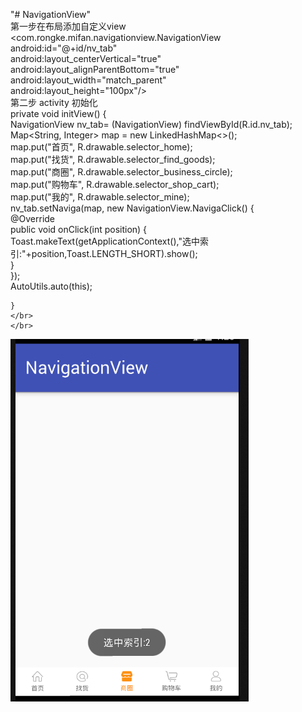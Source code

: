 "# NavigationView"     </br>
第一步在布局添加自定义view    </br>
  <com.rongke.mifan.navigationview.NavigationView  </br>
      android:id="@+id/nv_tab"  </br>
      android:layout_centerVertical="true" </br>
      android:layout_alignParentBottom="true" </br>
      android:layout_width="match_parent" </br>
      android:layout_height="100px"/> </br>
第二步 activity 初始化 </br>
 private void initView() { </br>
        NavigationView nv_tab= (NavigationView) findViewById(R.id.nv_tab); </br>
        Map<String, Integer> map = new LinkedHashMap<>(); </br>
        map.put("首页", R.drawable.selector_home); </br>
        map.put("找货", R.drawable.selector_find_goods); </br>
        map.put("商圈", R.drawable.selector_business_circle); </br>
        map.put("购物车", R.drawable.selector_shop_cart); </br>
        map.put("我的", R.drawable.selector_mine); </br>
        nv_tab.setNaviga(map, new NavigationView.NavigaClick() { </br>
            @Override </br>
            public void onClick(int position) { </br>
                Toast.makeText(getApplicationContext(),"选中索引:"+position,Toast.LENGTH_SHORT).show(); </br>
            } </br>
        }); </br>
        AutoUtils.auto(this); </br>

    }
    </br>
    </br>










  ![image](https://github.com/tzz2015/NavigationView/blob/master/screenshots/FFA38R.png)